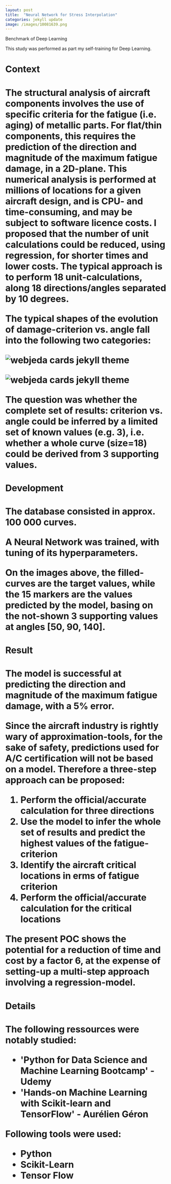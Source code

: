 ```yaml
---
layout: post
title:  "Neural Network for Stress Interpolation"
categories: jekyll update
image: /images/10081639.png
---
```


Benchmark of Deep Learning 

This study was performed as part my self-training for Deep Learning.

<h1>Context<h1>

The structural analysis of aircraft components involves the use of specific criteria for the fatigue (i.e. aging) of metallic parts.
For flat/thin components, this requires the prediction of the direction and magnitude of the maximum fatigue damage, in a 2D-plane.
This numerical analysis is performed at millions of locations for a given aircraft design, and is CPU- and time-consuming, and may be subject to software licence costs.
I proposed that the number of unit calculations could be reduced, using regression, for shorter times and lower costs.
The typical approach is to perform 18 unit-calculations, along 18 directions/angles separated by 10 degrees.

The typical shapes of the evolution of damage-criterion vs. angle fall into the following two categories:

<div class="mt20"></div>

![webjeda cards jekyll theme]({{site.baseurl}}/images/13470070.png)
<div class="mt20"></div>

![webjeda cards jekyll theme]({{site.baseurl}}/images/10081639.png)
<div class="mt20"></div>

The question was whether the complete set of results: criterion vs. angle could be inferred by a limited set of known values (e.g. 3), i.e. whether a whole curve (size=18) could be derived from 3 supporting values.


<h1>Development<h1>

The database consisted in approx. 100 000 curves.

A Neural Network was trained, with tuning of its hyperparameters.

On the images above, the filled-curves are the target values, while the 15 markers are the values predicted by the model, basing on the not-shown 3 supporting values at angles [50, 90, 140].

<h1>Result<h1>

The model is successful at predicting the direction and magnitude of the maximum fatigue damage, with a 5% error.

Since the aircraft industry is rightly wary of approximation-tools, for the sake of safety, predictions used for A/C certification will not be based on a model.
Therefore a three-step approach can be proposed:

<ol class="list-group">
  <li class="list-group-item">Perform the official/accurate calculation for three directions</li>
  <li class="list-group-item">Use the model to infer the whole set of results and predict the highest values of the fatigue-criterion</li>
  <li class="list-group-item">Identify the aircraft critical locations in erms of fatigue criterion</li>
  <li class="list-group-item">Perform the official/accurate calculation for the critical locations</li>
</ol>

<div class="mt20"></div>

The present POC shows the potential for a reduction of time and cost by a factor 6, at the expense of setting-up a multi-step approach involving a regression-model.

<h1>Details<h1>

The following ressources were notably studied:
<ul class="list-group">
  <li class="list-group-item">'Python for Data Science and Machine Learning Bootcamp' - Udemy</li>
  <li class="list-group-item">'Hands-on Machine Learning with Scikit-learn and TensorFlow' - Aurélien Géron</li>
</ul>

<div class="mt20"></div>

Following tools were used:
<ul class="list-group">
  <li class="list-group-item">Python</li>
  <li class="list-group-item">Scikit-Learn</li>
  <li class="list-group-item">Tensor Flow</li>
</ul>
